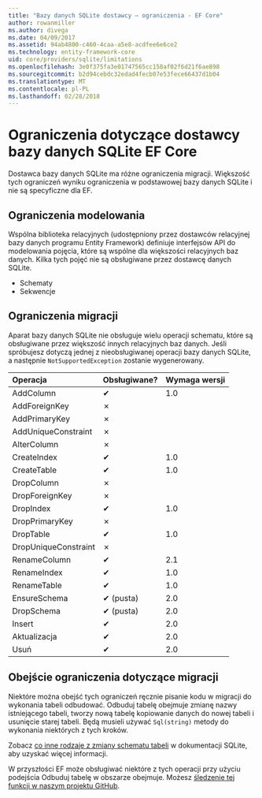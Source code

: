 ```yaml
---
title: "Bazy danych SQLite dostawcy — ograniczenia - EF Core"
author: rowanmiller
ms.author: divega
ms.date: 04/09/2017
ms.assetid: 94ab4800-c460-4caa-a5e8-acdfee6e6ce2
ms.technology: entity-framework-core
uid: core/providers/sqlite/limitations
ms.openlocfilehash: 3e0f375fa3e01747565cc158af02f6d21f6ae898
ms.sourcegitcommit: b2d94cebdc32edad4fecb07e53fece66437d1b04
ms.translationtype: MT
ms.contentlocale: pl-PL
ms.lasthandoff: 02/28/2018
---
```

# <a name="sqlite-ef-core-database-provider-limitations"></a>Ograniczenia dotyczące dostawcy bazy danych SQLite EF Core

Dostawca bazy danych SQLite ma różne ograniczenia migracji. Większość tych ograniczeń wyniku ograniczenia w podstawowej bazy danych SQLite i nie są specyficzne dla EF.

## <a name="modeling-limitations"></a>Ograniczenia modelowania

Wspólna biblioteka relacyjnych (udostępniony przez dostawców relacyjnej bazy danych programu Entity Framework) definiuje interfejsów API do modelowania pojęcia, które są wspólne dla większości relacyjnych baz danych. Kilka tych pojęć nie są obsługiwane przez dostawcę danych SQLite.

* Schematy
* Sekwencje

## <a name="migrations-limitations"></a>Ograniczenia migracji

Aparat bazy danych SQLite nie obsługuje wielu operacji schematu, które są obsługiwane przez większość innych relacyjnych baz danych. Jeśli spróbujesz dotyczą jednej z nieobsługiwanej operacji bazy danych SQLite, a następnie `NotSupportedException` zostanie wygenerowany.

| Operacja            | Obsługiwane? | Wymaga wersji |
|:---------------------|:-----------|:-----------------|
| AddColumn            | ✔          | 1.0              |
| AddForeignKey        | ✗          |                  |
| AddPrimaryKey        | ✗          |                  |
| AddUniqueConstraint  | ✗          |                  |
| AlterColumn          | ✗          |                  |
| CreateIndex          | ✔          | 1.0              |
| CreateTable          | ✔          | 1.0              |
| DropColumn           | ✗          |                  |
| DropForeignKey       | ✗          |                  |
| DropIndex            | ✔          | 1.0              |
| DropPrimaryKey       | ✗          |                  |
| DropTable            | ✔          | 1.0              |
| DropUniqueConstraint | ✗          |                  |
| RenameColumn         | ✔          | 2.1              |
| RenameIndex          | ✔          | 1.0              |
| RenameTable          | ✔          | 1.0              |
| EnsureSchema         | ✔ (pusta)  | 2.0              |
| DropSchema           | ✔ (pusta)  | 2.0              |
| Insert               | ✔          | 2.0              |
| Aktualizacja               | ✔          | 2.0              |
| Usuń               | ✔          | 2.0              |

## <a name="migrations-limitations-workaround"></a>Obejście ograniczenia dotyczące migracji

Niektóre można obejść tych ograniczeń ręcznie pisanie kodu w migracji do wykonania tabeli odbudować. Odbuduj tabelę obejmuje zmianę nazwy istniejącego tabeli, tworzy nową tabelę kopiowanie danych do nowej tabeli i usunięcie starej tabeli. Będą musieli używać `Sql(string)` metody do wykonania niektórych z tych kroków.

Zobacz [co inne rodzaje z zmiany schematu tabeli](http://sqlite.org/lang_altertable.html#otheralter) w dokumentacji SQLite, aby uzyskać więcej informacji.

W przyszłości EF może obsługiwać niektóre z tych operacji przy użyciu podejścia Odbuduj tabelę w obszarze obejmuje. Możesz [śledzenie tej funkcji w naszym projektu GitHub](https://github.com/aspnet/EntityFrameworkCore/issues/329).

